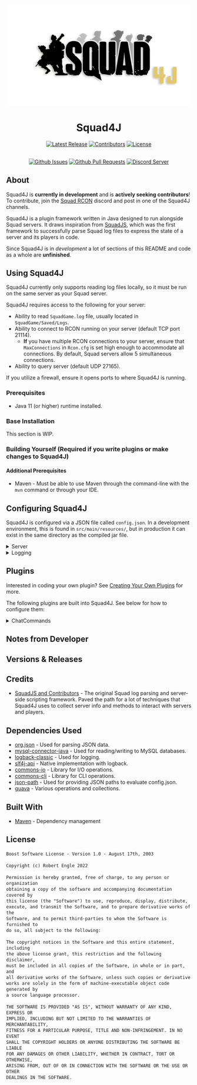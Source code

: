 <div align="center">
<img src = "assets/squad4jlogo.png" alt="Squad4J Logo" />

<h1>Squad4J</h1>

<a href="https://github.com/roengle/Squad4J/releases"><img src="https://img.shields.io/github/v/release/roengle/squad4j?sort=semver" alt="Latest Release"></a>
<a href="https://github.com/roengle/Squad4J/graphs/contributors"><img src="https://img.shields.io/github/contributors/roengle/squad4j?color=green" alt="Contributors"></a>
<a href="https://github.com/roengle/Squad4J/blob/development/LICENSE.md"><img src="https://img.shields.io/github/license/roengle/Squad4J" alt="License"></a>

<br>
<a href="https://github.com/roengle/Squad4J/issues"><img src="https://img.shields.io/github/issues/roengle/Squad4J" alt="Github Issues"></a>
<a href=""><img src = "https://img.shields.io/github/issues-pr-raw/roengle/squad4j" alt = "Github Pull Requests"></a>
<a href="https://discord.gg/DjrpPuw"><img src="https://img.shields.io/discord/266210223406972928?label=Support&logo=Discord" alt="Discord Server"></a>

</div>

## About

Squad4J is **currently in development** and is **actively seeking contributors**! To contribute, join the [Squad RCON](https://discord.gg/DjrpPuw)
discord and post in one of the Squad4J channels.

Squad4J is a plugin framework written in Java designed to run alongside Squad servers. It draws inspiration 
from [SquadJS](https://github.com/Team-Silver-Sphere/SquadJS), which was the first framework to successfully
parse Squad log files to express the state of a server and its players in code.

Since Squad4J is in *development* a lot of sections of this README and code as a whole are **unfinished**.

## Using Squad4J

Squad4J currently only supports reading log files locally, so it must be run on the same server as your Squad server.

Squad4J requires access to the following for your server:
- Ability to read `SquadGame.log` file, usually located in `SquadGame/Saved/Logs`.
- Ability to connect to RCON running on your server (default TCP port 21114).
  - **If** you have multiple RCON connections to your server, ensure that `MaxConnections` in `Rcon.cfg` is set high enough to accommodate all connections. By default, Squad servers allow 5 simultaneous connections.
- Ability to query server (default UDP 27165).

If you utilize a firewall, ensure it opens ports to where Squad4J is running.
### Prerequisites

- Java 11 (or higher) runtime installed.

### Base Installation
This section is WIP.

### Building Yourself (Required if you write plugins or make changes to Squad4J)
#### Additional Prerequisites
- Maven - Must be able to use Maven through the command-line with the `mvn` command or through your IDE.

## Configuring Squad4J
Squad4J is configured via a JSON file called `config.json`. In a development environment, this is found in 
`src/main/resources/`, but in production it can exist in the same directory as the compiled jar file.

<details>
  <summary>Server</summary>
  <h3>Server Configuration</h3>
  <p>The <code>server</code> configuration defines information about the Squad server.</p>
<pre>
<code>"server": {
  "id": 1,
  "host": "",
  "queryPort": 27165,
  "rconPort": 21114,
  "rconPassword": "",
  "logFilePath":"",
  "adminLists": [
    {
      "type": "remote",
      "source": "http://yourwebsite.com/Admins.cfg"
    },
    {
      "type": "local",
      "source": "/home/squadserver/SquadGame/ServerConfig/Admins.cfg"
    }
  ]
}</code>
</pre>
  <ul>
    <li><code>id</code> - Unique integer to identify your server.</li>
    <li><code>host</code> - The IP address of your server.</li>
    <li><code>queryPort</code> - The query port that your Squad server listens on. Default is <code>27165</code>.</li>
    <li><code>rconPort</code> - The RCON port your Squad RCON server listens on. Default is <code>21114</code>.</li>
    <li><code>rconPassword</code> - The RCON password for your Squad server.</li>
    <li><code>logFilePath</code> - The <b>absolute path</b> of the <code>SquadGame.log</code> file. For example: 
      <code>C:/servers/squad/SquadGame/Saved/Logs/SquadGame.log</code> or <code>/home/squadserver/SquadGame/Saved/Logs/SquadGame.log</code>.</li>
    <li><code>adminLists</code> - An array of admin lists. These should only include actual admins for the server. Each object in the array should contain:</li>
      <ul>
        <li><code>type</code> - Either <code>remote</code> or <code>local</code>.</li>
        <li><code>source</code> - A file path if <code>type</code> is set to <code>local</code>, or a web URL to a remote list if 
          <code>type</code> is set to <code>remove</code>.</li>
      </ul>
  </ul>
  
</details>

<details>
  <summary>Logging</summary>
  <h3>Logging Configuration</h3>
  <p>The <code>logging</code> section defines properties for the logging outputted to the console.</p>
  <h6>Default Configuration</h6>
<pre>
<code>"logging": {
  "level": "info",
  "colors": {
    "trace": {
      "bold": false,
      "color": "default"
    },
    "debug": {
      "bold": true,
      "color": "green"
    },
    "info":{
      "bold": true,
      "color": "blue"
    },
    "warn": {
      "bold": true,
      "color": "yellow"
    },
    "error": {
      "bold": true,
      "color": "red"
    }
  }
}</code>
</pre>
  <h4>Options</h4>
  <ul>
  <li>
    <h4>level</h4>
    <h6>Description</h6>
    <p>The minimum logging level to output to the console. Any levels <b>above</b> or <b>equal</b> this level will be outputted to the console, and any levels <b>below</b> will not be outputted. See the picture below:</p><br>
    <div style="text-align: center;"><img src="assets/Log_Levels.png" height="350" alt="Logging Levels"></div>
    <p>For example, if level is <code>info</code>, then <code>info</code> and anything above it(<code>warn</code> and <code>error</code>) will be logged to the console. </p>
    <h6>Available Values</h6>
    <p>The following is the available values for <code>level</code>:</p>
    <ul>
      <li><code>error</code> - Only log errors to the console.</li>
      <li><code>warn</code> - Log errors and warnings to the console.</li>
      <li><code>info</code> - <i>Default</i>. Log errors, warnings, and informational messages are sent to the console. This option is the recommended option to use for the <code>level</code> option.</li>
      <li><code>debug</code> - Log errors, warnings, informational messages, and debug messages are sent to the console. This option is good for debugging new and existing plugins.</li>
      <li><code>trace</code> - Log errors, warnings, informational messages, debug messages, and trace messages to the console. This option is <b>NOT RECOMMENDED</b> for use in production.</li>
      <li><code>all</code> - Log <b>everything</b> the console. This option is <b>NOT RECOMMENDED</b> for use in production.</li>
    </ul>
    <h6>Default</h6>
    <code>"level" : "info"</code>
  </li><br>
  <li>
    <h4>colors</h4>
    <p>JSON Object which defines the color scheme used for various logging levels. Has configurations for <code>trace</code>, <code>debug</code>, <code>info</code>, 
      <code>warn</code>, and <code>error</code> levels.</p><br>
    <p>Each level configuration has the following options:</p>
    <ul>
      <li><code>bold</code> - Boolean value for if the text should be bolded. Can either <code>true</code> or <code>false</code>. Ensure that
        the value does not have quotes around it.</li>
      <li><code>color</code> - String value for the color the logging level should display as. Available values are 
        <code>black</code>, <code>blue</code>, <code>cyan</code>, <code>green</code>, <code>magenta</code>, <code>red</code>, 
        <code>white</code>, <code>yellow</code>, or <code>default</code>. If name is invalid, then the <code>default</code> color will be used.</li>
    <h6>Default</h6>
<pre>
<code>"colors": {
  "trace": {
    "bold": false,
    "color": "default"
  },
  "debug": {
    "bold": true,
    "color": "green"
  },
  "info":{
    "bold": true,
    "color": "blue"
  },
  "warn": {
    "bold": true,
    "color": "yellow"
  },
  "error": {
    "bold": true,
    "color": "red"
  }
}</code>
</pre>
    </ul>
  </li>
  </ul>
</details>

## Plugins
Interested in coding your own plugin? See [Creating Your Own Plugins](./src/main/java/plugins/README.md) for more.

The following plugins are built into Squad4J. See below for how to configure them:

<details>
        <summary>ChatCommands</summary>
        <h3>ChatCommands</h3>
        <p>Implementation of ChatCommands from <a href="https://github.com/Team-Silver-Sphere/SquadJS#chatcommands">SquadJS</a>. ChatCommands can be configured to warn the user calling a specified command, or broadcast a message to the whole server based on a whole command.</p>
        <p><b>NOTE:</b> If you configure a command to broadcast to the whole server, it is recommended that the command can only execute from admin chat. To do this, configure the <code>ignoreChats</code> field like such: <code>["ChatAll", "ChatTeam", "ChatSquad"]</code>. This will only allow the command to be executed from <code>ChatAdmin</code>.</p>
        <h4>Options</h4>
        <ul>
        <li>
            <h4>prefix</h4>
            <h6>Description</h6>
            <p>A <b>string</b> which denotes the prefix for all commands. For example commands with names <code>!nextmap</code> and <code>!squad4j</code> should have <code>prefix</code> set to <code>!</code>.</p>
        </li>
        <h6>Default</h6>
        <code>"prefix" : "!"</code>
        <li>
            <h4>commands</h4>
            <h6>Description</h6>
            <p>An <b>array of objects</b> containing the following properties: 
                <ul>
                    <li><code>command</code> - The command that initiates the message.</li>
                    <li><code>type</code> - Either <code>warn</code> or <code>broadcast</code>.</li>
                    <li><code>response</code> - The message to respond with.</li>
                    <li><code>ignoreChats</code> - An array of strings of chat types to ignore. Valid values are <code>ChatAll</code>, <code>ChatTeam</code>, <code>ChatSquad</code>, and <code>ChatAdmin</code>. Other values are simply ignored.</li>
                </ul>
            </p>
            <h6>Default</h6>
        </li>
        <pre>
<code>"options":
[
    {
        "command": "squad4j",
        "type": "warn",
        "response": "This server is running Squad4J.",
        "ignoreChats": []
    }
]</code>
        </pre>
        </ul>
</details>

## Notes from Developer

## Versions & Releases

## Credits

- [SquadJS and Contributors](https://github.com/Team-Silver-Sphere/SquadJS) - The original Squad log parsing and server-side 
scripting framework. Paved the path for a lot of techniques that Squad4J uses to collect server
info and methods to interact with servers and players.

## Dependencies Used

- [org.json](https://mvnrepository.com/artifact/org.json/json/20210307) - Used for parsing JSON data.
- [mysql-connector-java](https://mvnrepository.com/artifact/mysql/mysql-connector-java/8.0.27) - Used for reading/writing to MySQL databases.
- [logback-classic](https://mvnrepository.com/artifact/ch.qos.logback/logback-classic/1.2.11) - Used for logging.
- [slf4j-api](https://mvnrepository.com/artifact/org.slf4j/slf4j-api/1.7.36) - Native implementation with logback.
- [commons-io](https://mvnrepository.com/artifact/commons-io/commons-io/2.11.0) - Library for I/O operations.
- [commons-cli](https://mvnrepository.com/artifact/commons-cli/commons-cli/1.5.0) - Library for CLI operations.
- [json-path](https://mvnrepository.com/artifact/com.jayway.jsonpath/json-path/2.7.0) - Used for providing JSON paths to evaluate config.json.
- [guava](https://mvnrepository.com/artifact/com.google.guava/guava/31.1-jre) - Various operations and collections.

## Built With

- [Maven](https://maven.apache.org/) - Dependency management

## License

```
Boost Software License - Version 1.0 - August 17th, 2003

Copyright (c) Robert Engle 2022

Permission is hereby granted, free of charge, to any person or organization
obtaining a copy of the software and accompanying documentation covered by
this license (the "Software") to use, reproduce, display, distribute,
execute, and transmit the Software, and to prepare derivative works of the
Software, and to permit third-parties to whom the Software is furnished to
do so, all subject to the following:

The copyright notices in the Software and this entire statement, including
the above license grant, this restriction and the following disclaimer,
must be included in all copies of the Software, in whole or in part, and
all derivative works of the Software, unless such copies or derivative
works are solely in the form of machine-executable object code generated by
a source language processor.

THE SOFTWARE IS PROVIDED "AS IS", WITHOUT WARRANTY OF ANY KIND, EXPRESS OR
IMPLIED, INCLUDING BUT NOT LIMITED TO THE WARRANTIES OF MERCHANTABILITY,
FITNESS FOR A PARTICULAR PURPOSE, TITLE AND NON-INFRINGEMENT. IN NO EVENT
SHALL THE COPYRIGHT HOLDERS OR ANYONE DISTRIBUTING THE SOFTWARE BE LIABLE
FOR ANY DAMAGES OR OTHER LIABILITY, WHETHER IN CONTRACT, TORT OR OTHERWISE,
ARISING FROM, OUT OF OR IN CONNECTION WITH THE SOFTWARE OR THE USE OR OTHER
DEALINGS IN THE SOFTWARE.
```